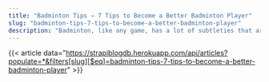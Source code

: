 ```yaml
---
title: "Badminton Tips – 7 Tips to Become a Better Badminton Player"
slug: "badminton-tips-7-tips-to-become-a-better-badminton-player"
description: "Badminton, like any game, has a lot of subtleties that are not agreeable to beginner players aside from the off chance that they are unveiled to them. However, these subtleties can gigantically influence your chances to win matches and, by and large, to play better badminton."
---
```


{{< article data="https://strapiblogdb.herokuapp.com/api/articles?populate=*&filters[slug][$eq]=badminton-tips-7-tips-to-become-a-better-badminton-player" >}}
